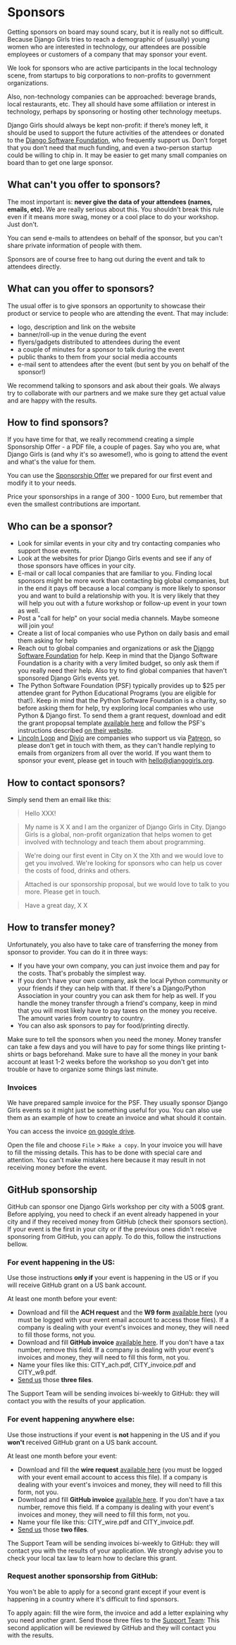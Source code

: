 # Sponsors

Getting sponsors on board may sound scary, but it is really not so difficult. Because Django Girls tries to reach a demographic of (usually) young women who are interested in technology, our attendees are possible employees or customers of a company that may sponsor your event.

We look for sponsors who are active participants in the local technology scene, from startups to big corporations to non-profits to government organizations.

Also, non-technology companies can be approached: beverage brands, local restaurants, etc. They all should have some affiliation or interest in technology, perhaps by sponsoring or hosting other technology meetups.

Django Girls should always be kept non-profit: if there’s money left, it should be used to support the future activities of the attendees or donated to the [Django Software Foundation](https://www.djangoproject.com/foundation/), who frequently support us. Don’t forget that you don’t need that much funding, and even a two-person startup could be willing to chip in. It may be easier to get many small companies on board than to get one large sponsor.

## What can't you offer to sponsors?

The most important is: __never give the data of your attendees (names, emails, etc).__ We are really serious about this. You shouldn't break this rule even if it means more swag, money or a cool place to do your workshop. Just don't.

You can send e-mails to attendees on behalf of the sponsor, but you can't share private information of people with them.

Sponsors are of course free to hang out during the event and talk to attendees directly.

## What can you offer to sponsors?

The usual offer is to give sponsors an opportunity to showcase their product or service to people who are attending the event. That may include:

- logo, description and link on the website
- banner/roll-up in the venue during the event
- flyers/gadgets distributed to attendees during the event
- a couple of minutes for a sponsor to talk during the event
- public thanks to them from your social media accounts
- e-mail sent to attendees after the event (but sent by you on behalf of the sponsor!)

We recommend talking to sponsors and ask about their goals. We always try to collaborate with our partners and we make sure they get actual value and are happy with the results.

## How to find sponsors?

If you have time for that, we really recommend creating a simple Sponsorship Offer - a PDF file, a couple of pages. Say who you are, what Django Girls is (and why it's so awesome!), who is going to attend the event and what's the value for them.

You can use the [Sponsorship Offer](https://github.com/DjangoGirls/resources/tree/master/For%20Sponsors) we prepared for our first event and modify it to your needs.

Price your sponsorships in a range of 300 - 1000 Euro, but remember that even the smallest contributions are important.

## Who can be a sponsor?

- Look for similar events in your city and try contacting companies who support those events.
- Look at the websites for prior Django Girls events and see if any of those sponsors have offices in your city. 
- E-mail or call local companies that are familiar to you. Finding local sponsors might be more work than contacting big global companies, but in the end it pays off because a local company is more likely to sponsor you and want to build a relationship with you. It is very likely that they will help you out with a future workshop or follow-up event in your town as well.
- Post a "call for help" on your social media channels. Maybe someone will join you!
- Create a list of local companies who use Python on daily basis and email them asking for help
- Reach out to global companies and organizations or ask the [Django Software Foundation](https://djangoproject.com/) for help. Keep in mind that the Django Software Foundation is a charity with a very limited budget, so only ask them if you really need their help. Also try to find global companies that haven't sponsored Django Girls events yet.
- The Python Software Foundation (PSF) typically provides up to $25 per attendee grant for Python Educational Programs (you are eligible for that!). Keep in mind that the Python Software Foundation is a charity, so before asking them for help, try exploring local companies who use Python & Django first. To send them a grant request, download and edit the grant propopsal template [available here](https://docs.google.com/document/d/10a1_WXIVGYxpGTFipne516UxWUjySo-_c4-0zV89ARA/edit?usp=sharing) and follow the PSF's instructions described [on their website](https://www.python.org/psf/grants/).
- [Lincoln Loop](http://lincolnloop.com/) and [Divio](http://www.divio.ch/en/) are companies who support us via [Patreon](http://patreon.com/djangogirls), so please don't get in touch with them, as they can't handle replying to emails from organizers from all over the world. If you want them to sponsor your event, please get in touch with [hello@djangogirls.org](mailto:hello@djangogirls.org).

## How to contact sponsors?

Simply send them an email like this:

> Hello XXX!

> My name is X X and I am the organizer of Django Girls in City. Django Girls is a global, non-profit organization that helps women to get involved with technology and teach them about programming.

> We're doing our first event in City on X the Xth and we would love to get you involved. We're looking for sponsors who can help us cover the costs of food, drinks and others.

> Attached is our sponsorship proposal, but we would love to talk to you more. Please get in touch.

> Have a great day,
X X

## How to transfer money?

Unfortunately, you also have to take care of transferring the money from sponsor to provider. You can do it in three ways:

- If you have your own company, you can just invoice them and pay for the costs. That's probably the simplest way.
- If you don't have your own company, ask the local Python community or your friends if they can help with that. If there's a Django/Python Association in your country you can ask them for help as well. If you handle the money transfer through a friend's company, keep in mind that you will most likely have to pay taxes on the money you receive. The amount varies from country to country.
- You can also ask sponsors to pay for food/printing directly.

Make sure to tell the sponsors when you need the money. Money transfer can take a few days and you will have to pay for some things like printing t-shirts or bags beforehand. Make sure to have all the money in your bank account at least 1-2 weeks before the workshop so you don't get into trouble or have to organize some things last minute.

### Invoices
We have prepared sample invoice for the PSF. They usually sponsor Django Girls events so it might just be something useful for you. You can also use them as an example of how to create an invoice and what should it contain.

You can access the invoice [on google drive](https://drive.google.com/folderview?id=0Bxl42ERX5iVAfjM0SWtlaC0xaHd1cUZDWXdCajVxdW9FVmhLd2pQTHdnazVWa01fN1pvOXc&usp=sharing).

Open the file and choose `File` > `Make a copy`. In your invoice you will have to fill the missing details. This has to be done with special care and attention. You can't make mistakes here because it may result in not receiving money before the event.

## GitHub sponsorship

GitHub can sponsor one Django Girls workshop per city with a 500$ grant. Before applying, you need to check if an event already happened in your city and if they received money from GitHub (check their sponsors section). If your event is the first in your city or if the previous ones didn't receive sponsoring from GitHub, you can apply. To do this, follow the instructions bellow.

### For event happening in the US:

Use those instructions **only if** your event is happening in the US or if you will receive GitHub grant on a US bank account.

At least one month before your event:

* Download and fill the **ACH request** and the **W9 form** [available here](https://drive.google.com/drive/u/0/folders/0BxqF-fMgUfHUM0lRSGhBVjNyT1U) (you must be logged with your event email account to access those files). If a company is dealing with your event's invoices and money, they will need to fill those forms, not you.
* Download and fill **GitHub invoice** [available here](https://docs.google.com/document/d/1ozXuqXyIok7p2rFkBHNjSZACp9FPB1yq1Tt9l8BbeEU/edit?usp=sharing). If you don't have a tax number, remove this field. If a company is dealing with your event's invoices and money, they will need to fill this form, not you.
* Name your files like this: CITY_ach.pdf, CITY_invoice.pdf and CITY_w9.pdf.
* [Send us](mailto:hello@djangogirls.org) those **three files**.

The Support Team will be sending invoices bi-weekly to GitHub: they will contact you with the results of your application.

### For event happening anywhere else:

Use those instructions if your event is **not** happening in the US and if you **won't** received GitHub grant on a US bank account.

At least one month before your event:

* Download and fill the **wire request** [available here](https://drive.google.com/drive/u/0/folders/0BxqF-fMgUfHUM0lRSGhBVjNyT1U) (you must be logged with your event email account to access this file). If a company is dealing with your event's invoices and money, they will need to fill this form, not you.
* Download and fill **GitHub invoice** [available here](https://docs.google.com/document/d/1ozXuqXyIok7p2rFkBHNjSZACp9FPB1yq1Tt9l8BbeEU/edit?usp=sharing). If you don't have a tax number, remove this field. If a company is dealing with your event's invoices and money, they will need to fill this form, not you.
* Name your file like this: CITY_wire.pdf and CITY_invoice.pdf.
* [Send us](mailto:hello@djangogirls.org) those **two files**.

The Support Team will be sending invoices bi-weekly to GitHub: they will contact you with the results of your application. We strongly advise you to check your local tax law to learn how to declare this grant.

### Request another sponsorship from GitHub:

You won't be able to apply for a second grant except if your event is happening in a country where it's difficult to find sponsors.

To apply again: fill the wire form, the invoice and add a letter explaining why you need another grant. Send those three files to the [Support Team](mailto:hello@djangogirls.org): This second application will be reviewed by GitHub and they will contact you with the results.

